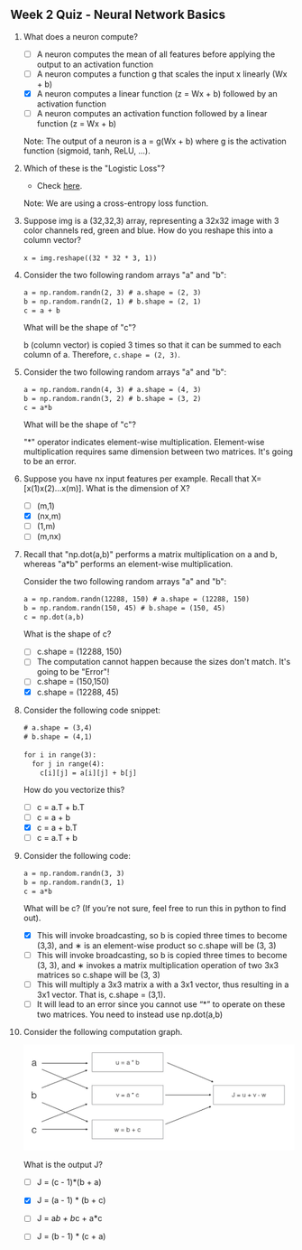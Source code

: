 ## Week 2 Quiz - Neural Network Basics

1. What does a neuron compute?
    - [ ] A neuron computes the mean of all features before applying the output to an activation function
    - [ ] A neuron computes a function g that scales the input x linearly (Wx + b)
    - [x] A neuron computes a linear function (z = Wx + b) followed by an activation function
    - [ ] A neuron computes an activation function followed by a linear function (z = Wx + b)
    
    Note: The output of a neuron is a = g(Wx + b) where g is the activation function (sigmoid, tanh, ReLU, ...).
    
2. Which of these is the "Logistic Loss"?

    - Check [here](https://en.wikipedia.org/wiki/Cross_entropy#Cross-entropy_error_function_and_logistic_regression).
    
    Note: We are using a cross-entropy loss function.
    
3. Suppose img is a (32,32,3) array, representing a 32x32 image with 3 color channels red, green and blue. How do you reshape this into a column vector?
    
    `x = img.reshape((32 * 32 * 3, 1))`
    
4. Consider the two following random arrays "a" and "b":

    ```
    a = np.random.randn(2, 3) # a.shape = (2, 3)
    b = np.random.randn(2, 1) # b.shape = (2, 1)
    c = a + b
    ```
    
    What will be the shape of "c"?
    
    b (column vector) is copied 3 times so that it can be summed to each column of a. Therefore, `c.shape = (2, 3)`.
    
5. Consider the two following random arrays "a" and "b":

    ```
    a = np.random.randn(4, 3) # a.shape = (4, 3)
    b = np.random.randn(3, 2) # b.shape = (3, 2)
    c = a*b
    ```
    
    What will be the shape of "c"?
    
    "*" operator indicates element-wise multiplication. Element-wise multiplication requires same dimension between two matrices. It's going to be an error.

6. Suppose you have nx input features per example. Recall that X=[x(1)x(2)...x(m)]. What is the dimension of X?

    - [ ] (m,1)
    - [x] (nx,m)
    - [ ] (1,m)
    - [ ] (m,nx)

7. Recall that "np.dot(a,b)" performs a matrix multiplication on a and b, whereas "a*b" performs an element-wise multiplication.

    Consider the two following random arrays "a" and "b":
    
    ```
    a = np.random.randn(12288, 150) # a.shape = (12288, 150)
    b = np.random.randn(150, 45) # b.shape = (150, 45)
    c = np.dot(a,b)
    ```
    
    What is the shape of c?
    
    - [ ] c.shape = (12288, 150)
    - [ ] The computation cannot happen because the sizes don't match. It's going to be "Error"!
    - [ ] c.shape = (150,150)
    - [x] c.shape = (12288, 45)
    
8. Consider the following code snippet:

    ```
    # a.shape = (3,4)
    # b.shape = (4,1)

    for i in range(3):
      for j in range(4):
        c[i][j] = a[i][j] + b[j]
    ```
    
    How do you vectorize this?
    
    - [ ] c = a.T + b.T
    - [ ] c = a + b
    - [x] c = a + b.T
    - [ ] c = a.T + b

9. Consider the following code:

    ```
    a = np.random.randn(3, 3)
    b = np.random.randn(3, 1)
    c = a*b
    ```
    
    What will be c? (If you’re not sure, feel free to run this in python to find out).
    
    - [x] This will invoke broadcasting, so b is copied three times to become (3,3), and ∗ is an element-wise product so c.shape will be (3, 3)
    - [ ] This will invoke broadcasting, so b is copied three times to become (3, 3), and ∗ invokes a matrix multiplication operation of two 3x3 matrices so c.shape will be (3, 3)
    - [ ] This will multiply a 3x3 matrix a with a 3x1 vector, thus resulting in a 3x1 vector. That is, c.shape = (3,1).
    - [ ] It will lead to an error since you cannot use “*” to operate on these two matrices. You need to instead use np.dot(a,b)

10. Consider the following computation graph.

    ![Test](images/IMG_20180423_121905_344.jpg)
    
    What is the output J?
    
    - [ ] J = (c - 1)*(b + a)
    - [x] J = (a - 1) * (b + c)
    - [ ] J = a*b + b*c + a*c
    - [ ] J = (b - 1) * (c + a)
    
